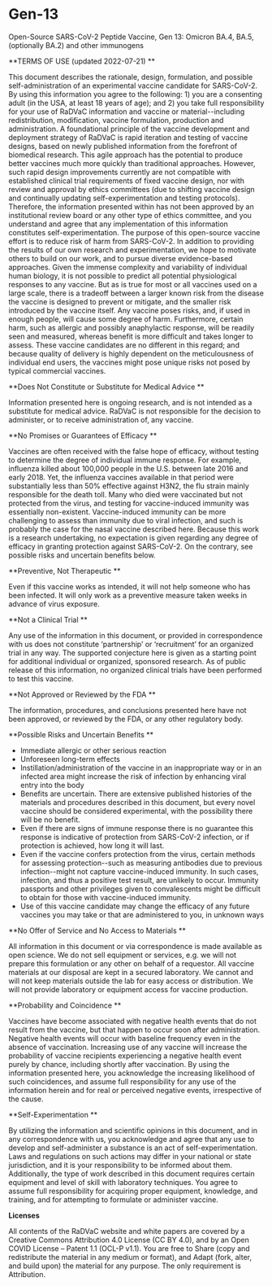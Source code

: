 # Gen-13
Open-Source SARS-CoV-2 Peptide Vaccine, Gen 13: Omicron BA.4, BA.5, (optionally BA.2) and other immunogens

**TERMS OF USE (updated 2022-07-21)
**

This document describes the rationale, design, formulation, and possible self-administration of an experimental vaccine candidate for SARS-CoV-2. By using this information you agree to the following: 1) you are a consenting adult (in the USA, at least 18 years of age); and 2) you take full responsibility for your use of RaDVaC information and vaccine or material--including redistribution, modification, vaccine formulation, production and administration.
A foundational principle of the vaccine development and deployment strategy of RaDVaC is rapid iteration and testing of vaccine designs, based on newly published information from the forefront of biomedical research. This agile approach has the potential to produce better vaccines much more quickly than traditional approaches. However, such rapid design improvements currently are not compatible with established clinical trial requirements of fixed vaccine design, nor with review and approval by ethics committees (due to shifting vaccine design and continually updating self-experimentation and testing protocols). Therefore, the information presented within has not been approved by an institutional review board or any other type of ethics committee, and you understand and agree that any implementation of this information constitutes self-experimentation.
The purpose of this open-source vaccine effort is to reduce risk of harm from SARS-CoV-2. In addition to providing the results of our own research and experimentation, we hope to motivate others to build on our work, and to pursue diverse evidence-based approaches. Given the immense complexity and variability of individual human biology, it is not possible to predict all potential physiological responses to any vaccine. But as is true for most or all vaccines used on a large scale, there is a tradeoff between a larger known risk from the disease the vaccine is designed to prevent or mitigate, and the smaller risk introduced by the vaccine itself. Any vaccine poses risks, and, if used in enough people, will cause some degree of harm. Furthermore, certain harm, such as allergic and possibly anaphylactic response, will be readily seen and measured, whereas benefit is more difficult and takes longer to assess. These vaccine candidates are no different in this regard; and because quality of delivery is highly dependent on the meticulousness of individual end users, the vaccines might pose unique risks not posed by typical commercial vaccines.

**Does Not Constitute or Substitute for Medical Advice
**

Information presented here is ongoing research, and is not intended as a substitute for medical advice. RaDVaC is not responsible for the decision to administer, or to receive administration of, any vaccine.

**No Promises or Guarantees of Efficacy
**

Vaccines are often received with the false hope of efficacy, without testing to determine the degree of individual immune response. For example, influenza killed about 100,000 people in the U.S. between late 2016 and early 2018. Yet, the influenza vaccines available in that period were substantially less than 50% effective against H3N2, the flu strain mainly responsible for the death toll. Many who died were vaccinated but not protected from the virus, and testing for vaccine-induced immunity was essentially non-existent. Vaccine-induced immunity can be more challenging to assess than immunity due to viral infection, and such is probably the case for the nasal vaccine described here. Because this work is a research undertaking, no expectation is given regarding any degree of efficacy in granting protection against SARS-CoV-2. On the contrary, see possible risks and uncertain benefits below. 

**Preventive, Not Therapeutic
**

Even if this vaccine works as intended, it will not help someone who has been infected. It will only work as a preventive measure taken weeks in advance of virus exposure.

**Not a Clinical Trial
**

Any use of the information in this document, or provided in correspondence with us does not constitute ‘partnership’ or ‘recruitment’ for an organized trial in any way. The supported conjecture here is given as a starting point for additional individual or organized, sponsored research. As of public release of this information, no organized clinical trials have been performed to test this vaccine. 

**Not Approved or Reviewed by the FDA
**

The information, procedures, and conclusions presented here have not been approved, or reviewed by the FDA, or any other regulatory body. 

**Possible Risks and Uncertain Benefits
**

- Immediate allergic or other serious reaction
- Unforeseen long-term effects
- Instillation/administration of the vaccine in an inappropriate way or in an infected area might increase the risk of infection by enhancing viral entry into the body
- Benefits are uncertain. There are extensive published histories of the materials and procedures described in this document, but every novel vaccine should be considered experimental, with the possibility there will be no benefit.
- Even if there are signs of immune response there is no guarantee this response is indicative of protection from SARS-CoV-2 infection, or if protection is achieved, how long it will last.
- Even if the vaccine confers protection from the virus, certain methods for assessing protection--such as measuring antibodies due to previous infection--might not capture vaccine-induced immunity. In such cases, infection, and thus a positive test result, are unlikely to occur. Immunity passports and other privileges given to convalescents might be difficult to obtain for those with vaccine-induced immunity.
- Use of this vaccine candidate may change the efficacy of any future vaccines you may take or that are administered to you, in unknown ways

**No Offer of Service and No Access to Materials
**

All information in this document or via correspondence is made available as open science. We do not sell equipment or services, e.g. we will not prepare this formulation or any other on behalf of a requestor. All vaccine materials at our disposal are kept in a secured laboratory. We cannot and will not keep materials outside the lab for easy access or distribution. We will not provide laboratory or equipment access for vaccine production.

**Probability and Coincidence
**

Vaccines have become associated with negative health events that do not result from the vaccine, but that happen to occur soon after administration. Negative health events will occur with baseline frequency even in the absence of vaccination. Increasing use of any vaccine will increase the probability of vaccine recipients experiencing a negative health event purely by chance, including shortly after vaccination. By using the information presented here, you acknowledge the increasing likelihood of such coincidences, and assume full responsibility for any use of the information herein and for real or perceived negative events, irrespective of the cause.

**Self-Experimentation
**

By utilizing the information and scientific opinions in this document, and in any correspondence with us, you acknowledge and agree that any use to develop and self-administer a substance is an act of self-experimentation. Laws and regulations on such actions may differ in your national or state jurisdiction, and it is your responsibility to be informed about them.
Additionally, the type of work described in this document requires certain equipment and level of skill with laboratory techniques. You agree to assume full responsibility for acquiring proper equipment, knowledge, and training, and for attempting to formulate or administer vaccine. 

**Licenses**

All contents of the RaDVaC website and white papers are covered by a Creative Commons Attribution 4.0 License (CC BY 4.0), and by an Open COVID License – Patent 1.1 (OCL-P v1.1). You are free to Share (copy and redistribute the material in any medium or format), and Adapt (fork, alter, and build upon) the material for any purpose. The only requirement is Attribution.
